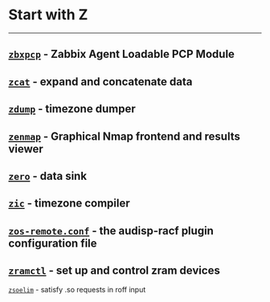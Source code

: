 # Start with Z
---
[`zbxpcp`](https://www.man7.org/linux/man-pages/man3/zbxpcp.3.html) - Zabbix Agent Loadable PCP Module
---
[`zcat`](https://www.man7.org/linux/man-pages/man1/zcat.1p.html) - expand and concatenate data
---
[`zdump`](https://www.man7.org/linux/man-pages/man8/zdump.8.html) - timezone dumper
---
[`zenmap`](https://www.man7.org/linux/man-pages/man1/zenmap.1.html) - Graphical Nmap frontend and results viewer
---
[`zero`](https://www.man7.org/linux/man-pages/man4/zero.4.html) - data sink
---
[`zic`](https://www.man7.org/linux/man-pages/man8/zic.8.html) - timezone compiler
---
[`zos-remote.conf`](https://www.man7.org/linux/man-pages/man5/zos-remote.conf.5.html) - the audisp-racf plugin configuration file
---
[`zramctl`](https://www.man7.org/linux/man-pages/man8/zramctl.8.html) - set up and control zram devices
---
[`zsoelim`](https://www.man7.org/linux/man-pages/man1/zsoelim.1.html) - satisfy .so requests in roff input